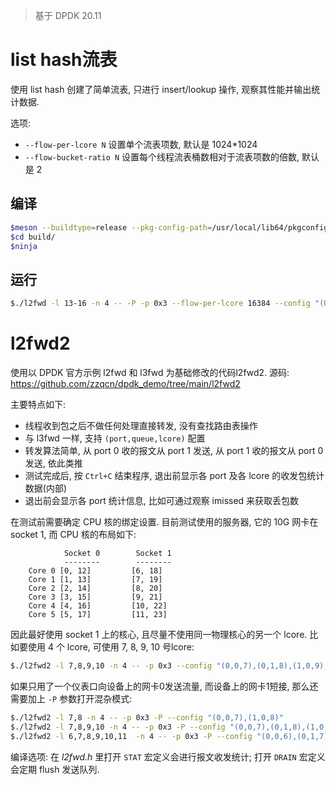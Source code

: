 >基于 DPDK 20.11

# list hash流表

使用 list hash 创建了简单流表, 只进行 insert/lookup 操作, 观察其性能并输出统计数据.

选项:
* `--flow-per-lcore N` 设置单个流表项数, 默认是 1024*1024
* `--flow-bucket-ratio N` 设置每个线程流表桶数相对于流表项数的倍数, 默认是 2

## 编译

```bash
$meson --buildtype=release --pkg-config-path=/usr/local/lib64/pkgconfig build
$cd build/
$ninja
```

## 运行

```bash
$./l2fwd -l 13-16 -n 4 -- -P -p 0x3 --flow-per-lcore 16384 --config "(0,0,13),(0,1,14),(1,0,15),(1,1,16)"
```

# l2fwd2

使用以 DPDK 官方示例 l2fwd 和 l3fwd 为基础修改的代码l2fwd2. 源码:
https://github.com/zzqcn/dpdk_demo/tree/main/l2fwd2

主要特点如下:

* 线程收到包之后不做任何处理直接转发, 没有查找路由表操作
* 与 l3fwd 一样, 支持 `(port,queue,lcore)` 配置
* 转发算法简单, 从 port 0 收的报文从 port 1 发送, 从 port 1 收的报文从 port 0 发送, 依此类推
* 测试完成后, 按 `Ctrl+C` 结束程序, 退出前显示各 port 及各 lcore 的收发包统计数据(内部)
* 退出前会显示各 port 统计信息, 比如可通过观察 imissed 来获取丢包数

在测试前需要确定 CPU 核的绑定设置. 目前测试使用的服务器, 它的 10G 网卡在 socket 1,
而 CPU 核的布局如下:
```
            Socket 0        Socket 1 
            --------        -------- 
    Core 0 [0, 12]         [6, 18] 
    Core 1 [1, 13]         [7, 19] 
    Core 2 [2, 14]         [8, 20] 
    Core 3 [3, 15]         [9, 21] 
    Core 4 [4, 16]         [10, 22]
    Core 5 [5, 17]         [11, 23]
```

因此最好使用 socket 1 上的核心, 且尽量不使用同一物理核心的另一个 lcore. 比如要使用 4 个
lcore, 可使用 7, 8, 9, 10 号lcore:

```bash
$./l2fwd2 -l 7,8,9,10 -n 4 -- -p 0x3 --config "(0,0,7),(0,1,8),(1,0,9),(1,1,10)"
```

如果只用了一个仪表口向设备上的网卡0发送流量, 而设备上的网卡1短接, 那么还需要加上
`-P` 参数打开混杂模式:

```bash
$./l2fwd2 -l 7,8 -n 4 -- -p 0x3 -P --config "(0,0,7),(1,0,8)"  
$./l2fwd2 -l 7,8,9,10 -n 4 -- -p 0x3 -P --config "(0,0,7),(0,1,8),(1,0,9),(1,1,10)"
$./l2fwd2 -l 6,7,8,9,10,11  -n 4 -- -p 0x3 -P --config "(0,0,6),(0,1,7),(0,2,8),(1,0,9),(1,1,10),(1,2,11)"
```

编译选项: 在 *l2fwd.h* 里打开 `STAT` 宏定义会进行报文收发统计; 打开 `DRAIN` 宏定义会定期 flush 发送队列.

